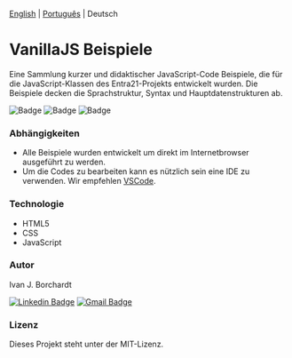 [English](./README.md) | [Português](./README-pt_BR.md) | Deutsch
# VanillaJS Beispiele 
Eine Sammlung kurzer und didaktischer  JavaScript-Code Beispiele, die für die JavaScript-Klassen des Entra21-Projekts entwickelt wurden. Die Beispiele decken die Sprachstruktur, Syntax und Hauptdatenstrukturen ab.

![Badge](https://img.shields.io/badge/Projekt-Entra21-blue)
![Badge](https://img.shields.io/badge/Kurs-JavaScript/ReactJs-blue)
![Badge](https://img.shields.io/badge/Jahr-2020-blue)

### Abhängigkeiten
- Alle Beispiele wurden entwickelt um direkt im Internetbrowser ausgeführt zu werden.
- Um die Codes zu bearbeiten kann es nützlich sein eine IDE zu verwenden. Wir empfehlen [VSCode](https://code.visualstudio.com/download).

### Technologie
- HTML5
- CSS
- JavaScript 

### Autor
Ivan J. Borchardt

[![Linkedin Badge](https://img.shields.io/badge/-Ivan-blue?style=flat-square&logo=Linkedin&logoColor=white&link=https://www.linkedin.com/in/ivan-borchardt/)](https://www.linkedin.com/in/ivan-borchardt/) 
[![Gmail Badge](https://img.shields.io/badge/-ivan.borchardt.cobol@gmail.com-c14438?style=flat-square&logo=Gmail&logoColor=white&link=mailto:ivan.borchardt.cobol@gmail.com)](mailto:ivan.borchardt.cobol@gmail.com)

### Lizenz
Dieses Projekt steht unter der MIT-Lizenz.
